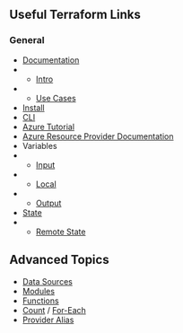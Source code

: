 ## Useful Terraform Links

### General

* [Documentation](https://developer.hashicorp.com/terraform/docs)
* * [Intro](https://developer.hashicorp.com/terraform/intro)
* * [Use Cases](https://developer.hashicorp.com/terraform/intro/use-cases)
* [Install](https://developer.hashicorp.com/terraform/downloads)
* [CLI](https://developer.hashicorp.com/terraform/cli/commands)
* [Azure Tutorial](https://developer.hashicorp.com/terraform/tutorials/azure-get-started)
* [Azure Resource Provider Documentation](https://registry.terraform.io/providers/hashicorp/azurerm/latest/docs)
* Variables
* * [Input](https://developer.hashicorp.com/terraform/language/values/variables)
* * [Local](https://developer.hashicorp.com/terraform/language/values/locals)
* * [Output](https://developer.hashicorp.com/terraform/language/values/outputs)
* [State](https://developer.hashicorp.com/terraform/language/state)
* * [Remote State](https://developer.hashicorp.com/terraform/language/state/remote)

## Advanced Topics

* [Data Sources](https://developer.hashicorp.com/terraform/language/data-sources)
* [Modules](https://developer.hashicorp.com/terraform/language/modules)
* [Functions](https://developer.hashicorp.com/terraform/language/functions)
* [Count](https://developer.hashicorp.com/terraform/language/meta-arguments/count) / [For-Each](https://developer.hashicorp.com/terraform/language/meta-arguments/for_each)
* [Provider Alias](https://developer.hashicorp.com/terraform/language/providers/configuration#alias-multiple-provider-configurations)
